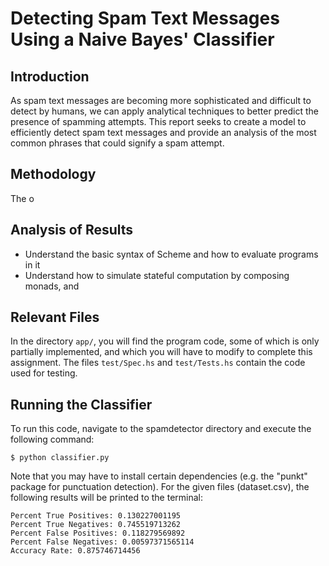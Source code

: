 
Detecting Spam Text Messages Using a Naive Bayes' Classifier
============


Introduction
---------

As spam text messages are becoming more sophisticated and difficult to detect by humans,
we can apply analytical techniques to better predict the presence of spamming attempts. This report seeks to create 
a model to efficiently detect spam text messages and provide an analysis of the most common phrases that could
signify a spam attempt. 

Methodology
----------

The o

Analysis of Results
-----

-   Understand the basic syntax of Scheme and how to evaluate programs in it
-   Understand how to simulate stateful computation by composing monads, and
    


Relevant Files
--------------

In the directory `app/`, you will find the program code, some of which is only
partially implemented, and which you will have to modify to complete this
assignment. The files `test/Spec.hs` and `test/Tests.hs` contain the code used for testing.

Running the Classifier
------------

To run this code, navigate to the spamdetector directory and execute the following command:

``` {.sh}
$ python classifier.py
```
Note that you may have to install certain dependencies (e.g. the "punkt" package for punctuation detection). For the given files (dataset.csv), the following results will be printed to the terminal: 
``` {.sh}
Percent True Positives: 0.130227001195
Percent True Negatives: 0.745519713262
Percent False Positives: 0.118279569892
Percent False Negatives: 0.00597371565114
Accuracy Rate: 0.875746714456

```


